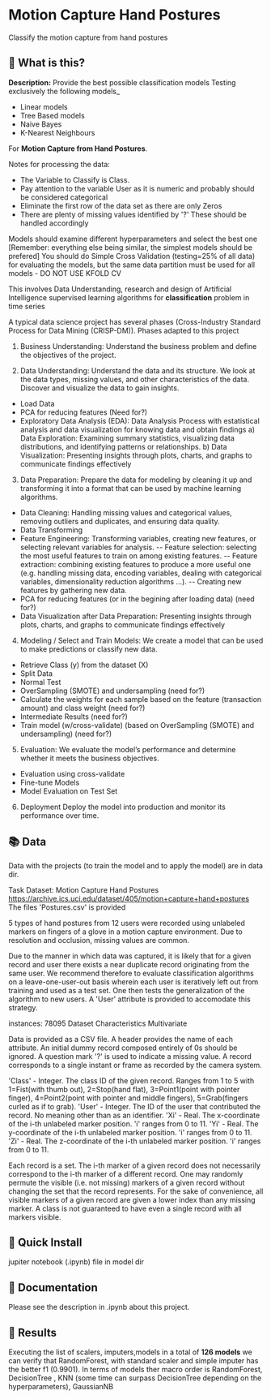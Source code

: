 # Motion Capture Hand Postures
Classify  the motion capture from hand postures

  
## 🤔 What is this?
**Description:**  Provide the best possible classification models Testing exclusively the following models_

- Linear models
- Tree Based models
- Naive Bayes
- K-Nearest Neighbours

For **Motion Capture from Hand Postures**.

Notes for processing the data:
- The Variable to Classify is Class.
- Pay attention to the variable User as it is numeric and probably should be considered categorical
- Eliminate the first row of the data set as there are only Zeros
- There are plenty of missing values identified by '?' These should be handled accordingly

Models should examine different hyperparameters and select the best one [Remember: everything else being similar, the simplest models should be prefered] You should do Simple Cross Validation (testing=25% of all data) for evaluating the models, but the same data partition must be used for all models - DO NOT USE KFOLD CV

This involves Data Understanding, research and design of Artificial Intelligence supervised learning algorithms for **classification** problem in time series

A typical data science project has several phases (Cross-Industry Standard Process for Data Mining (CRISP-DM)). Phases adapted to this project
1. Business Understanding: Understand the business problem and define the objectives of the project.

2. Data Understanding: Understand the data and its structure. We look at the data types, missing values, and other characteristics of the data. Discover and visualize the data to gain insights.
- Load Data
- PCA for reducing features (Need for?)
- Exploratory Data Analysis (EDA): Data Analysis Process with estatistical analysis and data visualization for knowing data and obtain findings
a) Data Exploration: Examining summary statistics, visualizing data distributions, and identifying patterns or relationships.
b) Data Visualization: Presenting insights through plots, charts, and graphs to communicate findings effectively

3. Data Preparation: Prepare the data for modeling by cleaning it up and transforming it into a format that can be used by machine learning algorithms.  
- Data Cleaning: Handling missing values and categorical values, removing outliers and duplicates, and ensuring data quality.
- Data Transforming
- Feature Engineering: Transforming variables, creating new features, or selecting relevant variables for analysis.
-- Feature selection: selecting the most useful features to train on among existing features. 
-- Feature extraction: combining existing features to produce a more useful one (e.g. handling missing data, encoding variables, dealing with categorical variables, dimensionality reduction algorithms ...). 
-- Creating new features by gathering new data.
- PCA for reducing features (or in the begining after loading data) (need for?)
- Data Visualization after Data Preparation: Presenting insights through plots, charts, and graphs to communicate findings effectively

4. Modeling / Select and Train Models: We create a model that can be used to make predictions or classify new data. 
- Retrieve Class (y) from the dataset (X)
- Split Data
- Normal Test
- OverSampling (SMOTE) and undersampling (need for?)
- Calculate the weights for each sample based on the feature (transaction amount) and class weight (need for?)
- Intermediate Results (need for?)
- Train model (w/cross-validate) (based on OverSampling (SMOTE) and undersampling) (need for?)

5. Evaluation: We evaluate the model’s performance and determine whether it meets the business objectives.
- Evaluation using cross-validate
- Fine-tune Models  
- Model Evaluation on Test Set

6. Deployment Deploy the model into production and monitor its performance over time.


## 📚 Data


Data with the projects (to train the model and to apply the model) are in data dir.
 
Task Dataset: Motion Capture Hand Postures
https://archive.ics.uci.edu/dataset/405/motion+capture+hand+postures
The files 'Postures.csv' is provided

5 types of hand postures from 12 users were recorded using unlabeled markers on fingers of a glove in a motion capture environment. Due to resolution and occlusion, missing values are common.

Due to the manner in which data was captured, it is likely that for a given record and user there exists a near duplicate record originating from the same user. We recommend therefore to evaluate classification algorithms on a leave-one-user-out basis wherein each user is iteratively left out from training and used as a test set. One then tests the generalization of the algorithm to new users. A 'User' attribute is provided to accomodate this strategy. 

instances: 78095
Dataset Characteristics
Multivariate

Data is provided as a CSV file. A header provides the name of each attribute. An initial dummy record composed entirely of 0s should be ignored. A question mark '?' is used to indicate a missing value. A record corresponds to a single instant or frame as recorded by the camera system.

'Class' - Integer. The class ID of the given record. Ranges from 1 to 5 with 1=Fist(with thumb out), 2=Stop(hand flat), 3=Point1(point with pointer finger), 4=Point2(point with pointer and middle fingers), 5=Grab(fingers curled as if to grab).
'User' - Integer. The ID of the user that contributed the record. No meaning other than as an identifier.
'Xi' - Real. The x-coordinate of the i-th unlabeled marker position. 'i' ranges from 0 to 11.
'Yi' - Real. The y-coordinate of the i-th unlabeled marker position. 'i' ranges from 0 to 11.
'Zi' - Real. The z-coordinate of the i-th unlabeled marker position. 'i' ranges from 0 to 11.

Each record is a set. The i-th marker of a given record does not necessarily correspond to the i-th marker of a different record. One may randomly permute the visible (i.e. not missing) markers of a given record without changing the set that the record represents. For the sake of convenience, all visible markers of a given record are given a lower index than any missing marker. A class is not guaranteed to have even a single record with all markers visible.


##  🚀 Quick Install


jupiter notebook (.ipynb) file in model dir


## 📖 Documentation


Please see the description in .ipynb about this project.


##  🚀 Results 


Executing the list of scalers, imputers,models in a total of **126 models**  we can verify that RandomForest, with standard scaler and simple imputer has the better f1 (0.9901). In terms of models ther macro order is RandomForest, DecisionTree , KNN (some time can surpass DecisionTree depending on the hyperparameters), GaussianNB

